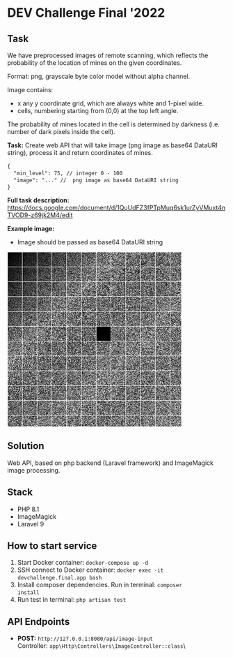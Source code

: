# DEV Challenge Final '2022

## Task
We have preprocessed images of remote scanning, which reflects the probability of the location of mines on the given coordinates.

Format: png, grayscale byte color model without alpha channel.

Image contains:
- x any y  coordinate grid,  which are always white and 1-pixel wide.
- cells, numbering starting from (0,0) at the top left angle.

The probability of mines located in the cell is determined by darkness (i.e. number of dark pixels inside the cell).

<b>Task:</b> Create web API that will take image (png image as base64 DataURI string), process it and return coordinates of mines.

```
{
  "min_level": 75, // integer 0 - 100
  "image": "..." //  png image as base64 DataURI string
}
```

<b>Full task description:</b> https://docs.google.com/document/d/1QuUdFZ3fPTpMuq6sk1urZyVMuxt4nTVOD9-z69jk2M4/edit

<b>Example image:</b>
* Image should be passed as base64 DataURI string
<img src="example-image.png" alt="Example image">

## Solution
Web API, based on php backend (Laravel framework) and ImageMagick image processing.

## Stack
- PHP 8.1
- ImageMagick
- Laravel 9

## How to start service
1. Start Docker container: <code>docker-compose up -d</code>
2. SSH connect to Docker container: <code>docker exec -it devchallenge.final.app bash</code>
3. Install composer dependencies. Run in terminal: <code>composer install</code>
4. Run test in terminal: <code>php artisan test</code>

## API Endpoints
- <b>POST:</b> <code>http\://127.0.0.1:8080/api/image-input</code>\
  Controller: <code>app\Http\Controllers\ImageController::class</code>\

